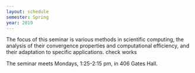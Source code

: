```yaml
---
layout: schedule
semester: Spring
year: 2019
---
```


The focus of this seminar is various methods in scientific computing,
the analysis of their convergence properties and computational efficiency,
and their adaptation to specific applications. check works

The seminar meets Mondays, 1:25-2:15 pm, in 406 Gates Hall.
